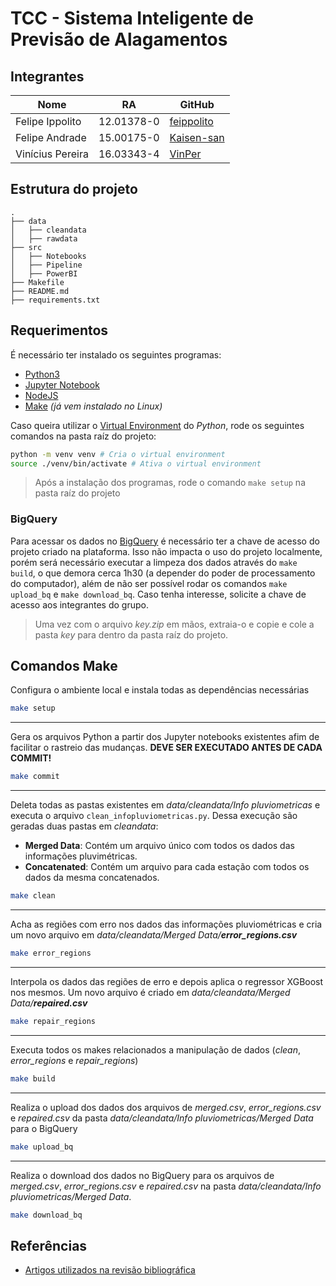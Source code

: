 # TCC - Sistema Inteligente de Previsão de Alagamentos

## Integrantes
Nome | RA | GitHub
------------ | ------------- | -------------
Felipe Ippolito | 12.01378-0 | [feippolito](https://github.com/feippolito)
Felipe Andrade | 15.00175-0 | [Kaisen-san](https://github.com/Kaisen-san)
Vinícius Pereira | 16.03343-4 | [VinPer](https://github.com/VinPer)

## Estrutura do projeto

```
.
├── data
│   ├── cleandata
│   ├── rawdata
├── src
│   ├── Notebooks
│   ├── Pipeline
│   ├── PowerBI
├── Makefile
├── README.md
├── requirements.txt
```

## Requerimentos

É necessário ter instalado os seguintes programas:

- [Python3](https://www.python.org/downloads)
- [Jupyter Notebook](https://jupyter.org/install)
- [NodeJS](https://nodejs.org/en/download)
- [Make](http://gnuwin32.sourceforge.net/packages/make.htm) *(já vem instalado no Linux)*

Caso queira utilizar o [Virtual Environment](https://docs.python.org/3/tutorial/venv.html) do *Python*, rode os seguintes comandos na pasta raíz do projeto:

```bash
python -m venv venv # Cria o virtual environment
source ./venv/bin/activate # Ativa o virtual environment
```

> Após a instalação dos programas, rode o comando `make setup` na pasta raíz do projeto

### BigQuery

Para acessar os dados no [BigQuery](https://cloud.google.com/bigquery) é necessário ter a chave de acesso do projeto criado na plataforma. Isso não impacta o uso do projeto localmente, porém será necessário executar a limpeza dos dados através do `make build`, o que demora cerca 1h30 (a depender do poder de processamento do computador), além de não ser possível rodar os comandos `make upload_bq` e `make download_bq`. Caso tenha interesse, solicite a chave de acesso aos integrantes do grupo.

> Uma vez com o arquivo *key.zip* em mãos, extraia-o e copie e cole a pasta *key* para dentro da pasta raíz do projeto.

## Comandos Make

Configura o ambiente local e instala todas as dependências necessárias

```bash
make setup
```

---

Gera os arquivos Python a partir dos Jupyter notebooks existentes afim de facilitar o rastreio das mudanças. **DEVE SER EXECUTADO ANTES DE CADA COMMIT!**

```bash
make commit
```

---

Deleta todas as pastas existentes em *data/cleandata/Info pluviometricas* e executa o arquivo `clean_infopluviometricas.py`. Dessa execução são geradas duas pastas em *cleandata*:
 - **Merged Data**: Contém um arquivo único com todos os dados das informações pluvimétricas.
 - **Concatenated**: Contém um arquivo para cada estação com todos os dados da mesma concatenados.

```bash
make clean
```

 ---

Acha as regiões com erro nos dados das informações pluviométricas e cria um novo arquivo em *data/cleandata/Merged Data/**error_regions.csv***

```bash
make error_regions
```

---

Interpola os dados das regiões de erro e depois aplica o regressor XGBoost nos mesmos. Um novo arquivo é criado em *data/cleandata/Merged Data/**repaired.csv***

```bash
make repair_regions
```

---

Executa todos os makes relacionados a manipulação de dados (*clean*, *error_regions* e *repair_regions*)

```bash
make build
```

---

Realiza o upload dos dados dos arquivos de *merged.csv*, *error_regions.csv* e *repaired.csv* da pasta *data/cleandata/Info pluviometricas/Merged Data* para o BigQuery

```bash
make upload_bq
```

---

Realiza o download dos dados no BigQuery para os arquivos de *merged.csv*, *error_regions.csv* e *repaired.csv* na pasta *data/cleandata/Info pluviometricas/Merged Data*.

```bash
make download_bq
```

## Referências
- [Artigos utilizados na revisão bibliográfica](https://drive.google.com/drive/folders/1RDT4sAvsjU82O3m3slLdigGo8T5wgxBc?usp=sharing)
